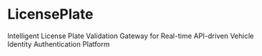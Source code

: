 # LicensePlate
Intelligent License Plate Validation Gateway for Real-time API-driven Vehicle Identity Authentication Platform
